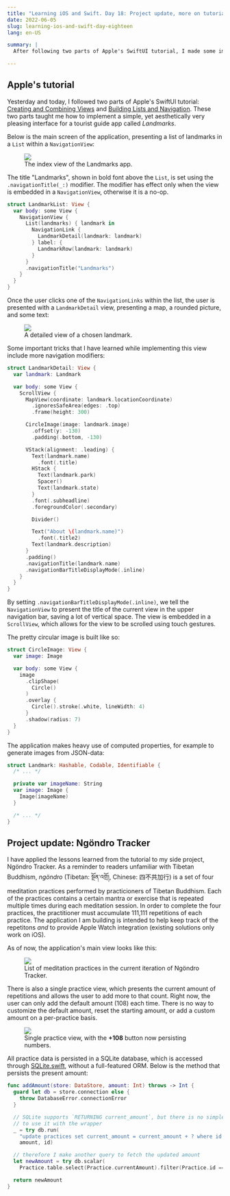 ```yaml
---
title: "Learning iOS and Swift. Day 18: Project update, more on tutorial"
date: 2022-06-05
slug: learning-ios-and-swift-day-eighteen
lang: en-US

summary: |
  After following two parts of Apple's SwiftUI tutorial, I made some improvements to the first iteration of my side project, Ngöndro Tracker.

---
```


## Apple's tutorial

Yesterday and today, I followed two parts of Apple's SwiftUI tutorial: [Creating and Combining Views](https://developer.apple.com/tutorials/swiftui/creating-and-combining-views) and [Building Lists and Navigation](https://developer.apple.com/tutorials/swiftui/building-lists-and-navigation).
These two parts taught me how to implement a simple, yet aesthetically very pleasing interface for a tourist guide app called _Landmarks_.

Below is the main screen of the application, presenting a list of landmarks in a `List` within a `NavigationView`:

<figure>
  <picture>
    <source srcset="/images/ios-18/landmarks-index.webp" media="(prefers-color-scheme: light)" />
    <source srcset="/images/ios-18/landmarks-index-dark.webp" media="(prefers-color-scheme: dark)" />
    <img src="/images/ios-18/landmarks-index.webp" />
  </picture>
  <figcaption>The index view of the Landmarks app.</figcaption>
</figure>

The title "Landmarks", shown in bold font above the `List`, is set using the `.navigationTitle(_:)` modifier.
The modifier has effect only when the view is embedded in a `NavigationView`, otherwise it is a no-op.

```swift
struct LandmarkList: View {
  var body: some View {
    NavigationView {
      List(landmarks) { landmark in
        NavigationLink {
          LandmarkDetail(landmark: landmark)
        } label: {
          LandmarkRow(landmark: landmark)
        }
      }
      .navigationTitle("Landmarks")
    }
  }
}
```

Once the user clicks one of the `NavigationLinks` within the list, the user is presented with a `LandmarkDetail` view, presenting a map, a rounded picture, and some text:

<figure>
  <picture>
    <source srcset="/images/ios-18/landmarks-detail.webp" media="(prefers-color-scheme: light)" />
    <source srcset="/images/ios-18/landmarks-detail-dark.webp" media="(prefers-color-scheme: dark)" />
    <img src="/images/ios-18/landmarks-detail.webp" />
  </picture>
  <figcaption>A detailed view of a chosen landmark.</figcaption>
</figure>

Some important tricks that I have learned while implementing this view include more navigation modifiers:

```swift
struct LandmarkDetail: View {
  var landmark: Landmark

  var body: some View {
    ScrollView {
      MapView(coordinate: landmark.locationCoordinate)
        .ignoresSafeArea(edges: .top)
        .frame(height: 300)

      CircleImage(image: landmark.image)
        .offset(y: -130)
        .padding(.bottom, -130)

      VStack(alignment: .leading) {
        Text(landmark.name)
          .font(.title)
        HStack {
          Text(landmark.park)
          Spacer()
          Text(landmark.state)
        }
        .font(.subheadline)
        .foregroundColor(.secondary)

        Divider()

        Text("About \(landmark.name)")
          .font(.title2)
        Text(landmark.description)
      }
      .padding()
      .navigationTitle(landmark.name)
      .navigationBarTitleDisplayMode(.inline)
    }
  }
}
```

By setting `.navigationBarTitleDisplayMode(.inline)`, we tell the `NavigationView` to present the title of the current view in the upper navigation bar, saving a lot of vertical space.
The view is embedded in a `ScrollView`, which allows for the view to be scrolled using touch gestures.

The pretty circular image is built like so:

```swift
struct CircleImage: View {
  var image: Image

  var body: some View {
    image
      .clipShape(
        Circle()
      )
      .overlay {
        Circle().stroke(.white, lineWidth: 4)
      }
      .shadow(radius: 7)
  }
}
```

The application makes heavy use of computed properties, for example to generate images from JSON-data:

```swift
struct Landmark: Hashable, Codable, Identifiable {
  /* ... */

  private var imageName: String
  var image: Image {
    Image(imageName)
  }

  /* ... */
}
```

## Project update: Ngöndro Tracker

I have applied the lessons learned from the tutorial to my side project, Ngöndro Tracker.
As a reminder to readers unfamiliar with Tibetan Buddhism, _ngöndro_ (Tibetan: སྔོན་འགྲོ།, Chinese: 四不共加行) is a set of four meditation practices performed by practicioners of Tibetan Buddhism.
Each of the practices contains a certain mantra or exercise that is repeated multiple times during each meditation session.
In order to complete the four practices, the practitioner must accumulate 111,111 repetitions of each practice.
The application I am building is intended to help keep track of the repetitons _and_ to provide Apple Watch integration (existing solutions only work on iOS).

As of now, the application's main view looks like this:

<figure>
  <picture>
    <source srcset="/images/ios-18/index-view.webp" media="(prefers-color-scheme: light)" />
    <source srcset="/images/ios-18/index-view-dark.webp" media="(prefers-color-scheme: dark)" />
    <img src="/images/ios-18/index-view.webp" />
  </picture>
  <figcaption>List of meditation practices in the current iteration of Ngöndro Tracker.</figcaption>
</figure>

There is also a single practice view, which presents the current amount of repetitions and allows the user to add more to that count. Right now, the user can only add the default amount (108) each time. There is no way to customize the default amount, reset the starting amount, or add a custom amount on a per-practice basis.

<figure class="dark-light-figure">
  <picture>
    <source srcset="/images/ios-18/practice-view.webp" media="(prefers-color-scheme: light)" />
    <source srcset="/images/ios-18/practice-view-dark.webp" media="(prefers-color-scheme: dark)" />
    <img src="/images/ios-18/practice-view.webp" />
  </picture>
  <figcaption>Single practice view, with the <strong>+108</strong> button now persisting numbers.</figcaption>
</figure>

All practice data is persisted in a SQLite database, which is accessed through [SQLite.swift](https://github.com/stephencelis/SQLite.swift), without a full-featured ORM.
Below is the method that persists the present amount:

```swift
func addAmount(store: DataStore, amount: Int) throws -> Int {
  guard let db = store.connection else {
    throw DatabaseError.connectionError
  }

  // SQLite supports `RETURNING current_amount`, but there is no simple way
  // to use it with the wrapper
  _ = try db.run(
    "update practices set current_amount = current_amount + ? where id = ?",
    amount, id)

  // therefore I make another query to fetch the updated amount
  let newAmount = try db.scalar(
    Practice.table.select(Practice.currentAmount).filter(Practice.id == self.id))

  return newAmount
}
```
